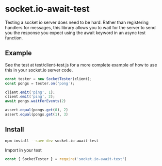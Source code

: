 # socket.io-await-test

Testing a socket io server does need to be hard. Rather than registering handlers for messages, this library allows you to wait for the server to send you the response you expect using the await keyword in an async test function. 


## Example
See the test at test/client-test.js for a more complete example of how to use this in your socket.io server code.

```js
const tester = new SocketTester(client);
const pongs = tester.on('pong');

client.emit('ping', 1);
client.emit('ping', 2);
await pongs.waitForEvents(2)

assert.equal(pongs.get(0), 2)
assert.equal(pongs.get(1), 3)
```

## Install

```sh
npm install --save-dev socket.io-await-test
```

Import in your test
```js
const { SocketTester } = require('socket.io-await-test')
```
